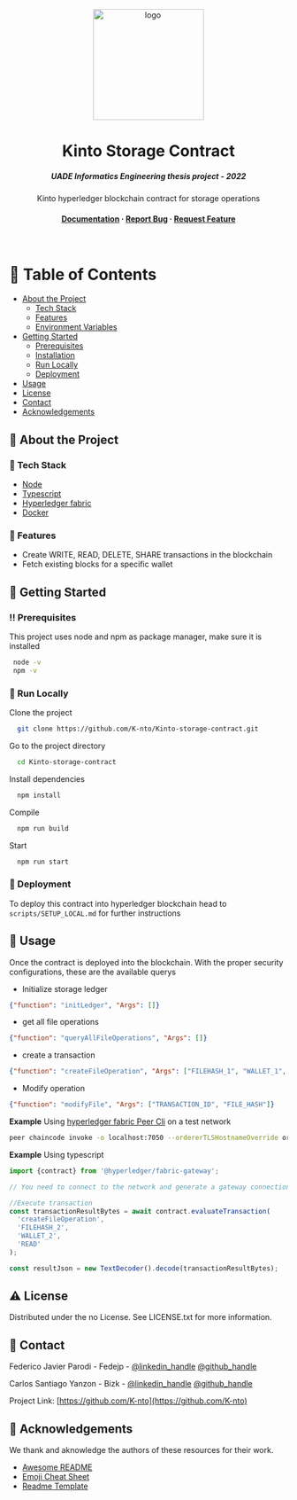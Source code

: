 <div align="center">

  <img src="assets/logo.png" alt="logo" width="200" height="auto" />
  <h1>Kinto Storage Contract</h1>
  
  <h5>
    UADE Informatics Engineering thesis project - 2022   
  </h5>

  <p>
    Kinto hyperledger blockchain contract for storage operations 
  </p>
   
<h4>
    <a href="https://github.com/K-nto/Kinto-storage-contract/">Documentation</a>
  <span> · </span>
    <a href="https://github.com/K-nto/Kinto-storage-contract/issues/">Report Bug</a>
  <span> · </span>
    <a href="https://github.com/K-nto/Kinto-storage-contract/issues/">Request Feature</a>
  </h4>
</div>

<br />

# :notebook_with_decorative_cover: Table of Contents

- [About the Project](#star2-about-the-project)
  - [Tech Stack](#space_invader-tech-stack)
  - [Features](#dart-features)
  - [Environment Variables](#key-environment-variables)
- [Getting Started](#toolbox-getting-started)
  - [Prerequisites](#bangbang-prerequisites)
  - [Installation](#gear-installation)
  - [Run Locally](#running-run-locally)
  - [Deployment](#triangular_flag_on_post-deployment)
- [Usage](#eyes-usage)
- [License](#warning-license)
- [Contact](#handshake-contact)
- [Acknowledgements](#gem-acknowledgements)

## :star2: About the Project

### :space_invader: Tech Stack

  <ul>
    <li><a href="https://nodejs.org/">Node</a></li>
    <li><a href="https://www.typescriptlang.org/">Typescript</a></li>
    <li><a href="https://www.hyperledger.org/use/fabric">Hyperledger fabric</a></li>
    <li><a href="https://www.docker.com/">Docker</a></li>
  </ul>

### :dart: Features

- Create WRITE, READ, DELETE, SHARE transactions in the blockchain
- Fetch existing blocks for a specific wallet

## :toolbox: Getting Started

### :bangbang: Prerequisites

This project uses node and npm as package manager, make sure it is installed

```bash
 node -v
 npm -v
```

### :running: Run Locally

Clone the project

```bash
  git clone https://github.com/K-nto/Kinto-storage-contract.git
```

Go to the project directory

```bash
  cd Kinto-storage-contract
```

Install dependencies

```bash
  npm install
```

Compile

```bash
  npm run build
```

Start

```bash
  npm run start
```

### :triangular_flag_on_post: Deployment

To deploy this contract into hyperledger blockchain head to `scripts/SETUP_LOCAL.md` for further instructions

## :eyes: Usage

Once the contract is deployed into the blockchain. With the proper security configurations, these are the available querys

- Initialize storage ledger

```json
{"function": "initLedger", "Args": []}
```

- get all file operations

```json
{"function": "queryAllFileOperations", "Args": []}
```

- create a transaction

```json
{"function": "createFileOperation", "Args": ["FILEHASH_1", "WALLET_1", "WRITE"]}
```

- Modify operation

```json
{"function": "modifyFile", "Args": ["TRANSACTION_ID", "FILE_HASH"]}
```

**Example** Using [hyperledger fabric Peer Cli](https://hyperledger-fabric.readthedocs.io/en/latest/install.html) on a test network

```bash
peer chaincode invoke -o localhost:7050 --ordererTLSHostnameOverride orderer.example.com --tls --cafile "${PWD}/organizations/ordererOrganizations/example.com/orderers/orderer.example.com/msp/tlscacerts/tlsca.example.com-cert.pem" -C mychannel -n $CONTRACT_NAME --peerAddresses localhost:7051 --tlsRootCertFiles "${PWD}/organizations/peerOrganizations/org1.example.com/peers/peer0.org1.example.com/tls/ca.crt" --peerAddresses localhost:9051 --tlsRootCertFiles "${PWD}/organizations/peerOrganizations/org2.example.com/peers/peer0.org2.example.com/tls/ca.crt" -c '{"function":"createFileOperation","Args":["FILEHASH_2", "WALLET_2", "READ"]}'
```

**Example** Using typescript

```javascript
import {contract} from '@hyperledger/fabric-gateway';

// You need to connect to the network and generate a gateway connection

//Execute transaction
const transactionResultBytes = await contract.evaluateTransaction(
  'createFileOperation',
  'FILEHASH_2',
  'WALLET_2',
  'READ'
);

const resultJson = new TextDecoder().decode(transactionResultBytes);
```

## :warning: License

Distributed under the no License. See LICENSE.txt for more information.

<!-- Contact -->

## :handshake: Contact

Federico Javier Parodi - Fedejp - [@linkedin_handle](https://www.linkedin.com/in/fedejp) [@github_handle](https://github.com/Fedejp)

Carlos Santiago Yanzon - Bizk - [@linkedin_handle](https://www.linkedin.com/in/carlos-santiago-yanzon/) [@github_handle](https://github.com/bizk)

Project Link: [https://github.com/K-nto](https://github.com/K-nto)

## :gem: Acknowledgements

We thank and aknowledge the authors of these resources for their work.

- [Awesome README](https://github.com/matiassingers/awesome-readme)
- [Emoji Cheat Sheet](https://github.com/ikatyang/emoji-cheat-sheet/blob/master/README.md#travel--places)
- [Readme Template](https://github.com/othneildrew/Best-README-Template)
